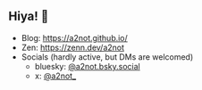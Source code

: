 ## Hiya! 👋

<!--
**a2not/a2not** is a ✨ _special_ ✨ repository because its `README.md` (this file) appears on your GitHub profile.

Here are some ideas to get you started:

- 🔭 I’m currently working on ...
- 🌱 I’m currently learning ...
- 👯 I’m looking to collaborate on ...
- 🤔 I’m looking for help with ...
- 💬 Ask me about ...
- 📫 How to reach me: ...
- 😄 Pronouns: ...
- ⚡ Fun fact: ...
-->

- Blog: https://a2not.github.io/
- Zen: https://zenn.dev/a2not
- Socials (hardly active, but DMs are welcomed)
  - bluesky: [@a2not.bsky.social](https://bsky.app/profile/a2not.bsky.social)
  - x: [@a2not_](https://twitter.com/a2not_)

